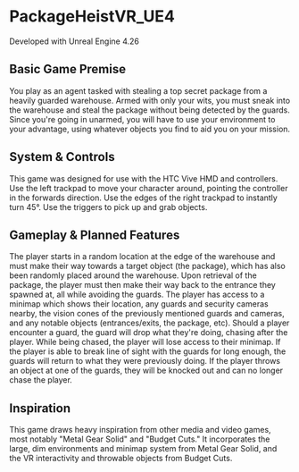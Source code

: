 # PackageHeistVR_UE4

Developed with Unreal Engine 4.26

## Basic Game Premise

You play as an agent tasked with stealing a top secret package from a heavily guarded warehouse. Armed with only your wits, you must sneak into the warehouse and steal the package without being detected by the guards. Since you're going in unarmed, you will have to use your environment to your advantage, using whatever objects you find to aid you on your mission.

## System & Controls

This game was designed for use with the HTC Vive HMD and controllers. Use the left trackpad to move your character around, pointing the controller in the forwards direction. Use the edges of the right trackpad to instantly turn 45°. Use the triggers to pick up and grab objects. 

## Gameplay & Planned Features

The player starts in a random location at the edge of the warehouse and must make their way towards a target object (the package), which has also been randomly placed around the warehouse. Upon retrieval of the package, the player must then make their way back to the entrance they spawned at, all while avoiding the guards. The player has access to a minimap which shows their location, any guards and security cameras nearby, the vision cones of the previously mentioned guards and cameras, and any notable objects (entrances/exits, the package, etc). Should a player encounter a guard, the guard will drop what they're doing, chasing after the player. While being chased, the player will lose access to their minimap. If the player is able to break line of sight with the guards for long enough, the guards will return to what they were previously doing. If the player throws an object at one of the guards, they will be knocked out and can no longer chase the player.

## Inspiration

This game draws heavy inspiration from other media and video games, most notably "Metal Gear Solid" and "Budget Cuts." It incorporates the large, dim environments and minimap system from Metal Gear Solid, and the VR interactivity and throwable objects from Budget Cuts.
